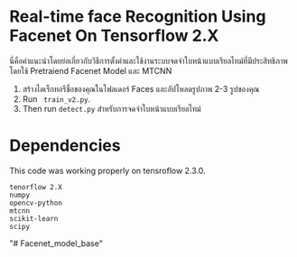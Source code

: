 
# Real-time face Recognition Using Facenet On Tensorflow 2.X


นี่คือคำแนะนำโดยย่อเกี่ยวกับวิธีการตั้งค่าและใช้งานระบบจดจำใบหน้าแบบเรียลไทม์ที่มีประสิทธิภาพโดยใช้ Pretraiend Facenet Model และ MTCNN

1. สร้างไดเร็กทอรีชื่อของคุณในโฟลเดอร์ Faces และอัปโหลดรูปภาพ 2-3 รูปของคุณ
2. Run ``` train_v2.py```.
3. Then run ```detect.py``` สำหรับการจดจำใบหน้าแบบเรียลไทม์



# Dependencies
This code was working properly on tensroflow 2.3.0.
```
tenorflow 2.X
numpy
opencv-python
mtcnn
scikit-learn
scipy
```


"# Facenet_model_base" 
